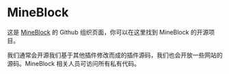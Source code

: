# MineBlock

这是 [MineBlock](https://www.mineblock.cc) 的 Github 组织页面，你可以在这里找到 MineBlock 的开源项目。

我们通常会开源我们基于其他插件修改而成的插件源码，我们也会开放一些网站的源码。MineBlock 相关人员可访问所有私有代码。
